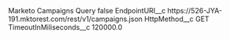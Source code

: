 <?xml version="1.0" encoding="UTF-8"?>
<CustomMetadata xmlns="http://soap.sforce.com/2006/04/metadata" xmlns:xsi="http://www.w3.org/2001/XMLSchema-instance" xmlns:xsd="http://www.w3.org/2001/XMLSchema">
    <label>Marketo Campaigns Query</label>
    <protected>false</protected>
    <values>
        <field>EndpointURI__c</field>
        <value xsi:type="xsd:string">https://526-JYA-191.mktorest.com/rest/v1/campaigns.json</value>
    </values>
    <values>
        <field>HttpMethod__c</field>
        <value xsi:type="xsd:string">GET</value>
    </values>
    <values>
        <field>TimeoutInMiliseconds__c</field>
        <value xsi:type="xsd:double">120000.0</value>
    </values>
</CustomMetadata>
